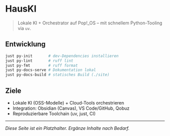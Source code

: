 # HausKI

> Lokale KI + Orchestrator auf Pop!_OS – mit schnellem Python-Tooling via `uv`.

## Entwicklung

```bash
just py-init       # dev-Dependencies installieren
just py-lint       # ruff lint
just py-fmt        # ruff format
just py-docs-serve # Dokumentation lokal
just py-docs-build # statisches Build (./site)
```

## Ziele
- Lokale KI (OSS-Modelle) + Cloud-Tools orchestrieren
- Integration: Obsidian (Canvas), VS Code/GitHub, Qobuz
- Reproduzierbare Toolchain (uv, just, CI)

---

_Diese Seite ist ein Platzhalter. Ergänze Inhalte nach Bedarf._
